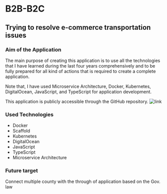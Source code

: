 # B2B-B2C
## Trying to resolve e-commerce transportation issues

### Aim of the Application
The main purpose of creating this application is to use all the technologies that I have learned during the last four years comprehensively and to be fully prepared for all kind of actions that is required to create a complete application. 

Note that, I have used Microservice Architecture, Docker, Kubernetes, DigitalOcean, JavaScript, and TypeScript for application development.

This application is publicly accessible through the GitHub repository.
![link](https://github.com/asmdhabibullah/b2b-b2c-cross-border)

### Used Technologies
- Docker
- Scaffold
- Kubernetes
- DigitalOcean
- JavaScript
- TypeScript
- Microservice Architecture


### Future target
Connect multiple county with the through of application based on the Gov. law
